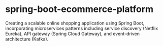 # spring-boot-ecommerce-platform
Creating a scalable online shopping application using Spring Boot, incorporating microservices patterns including service discovery (Netflix Eureka), API gateway (Spring Cloud Gateway), and event-driven architecture (Kafka).
